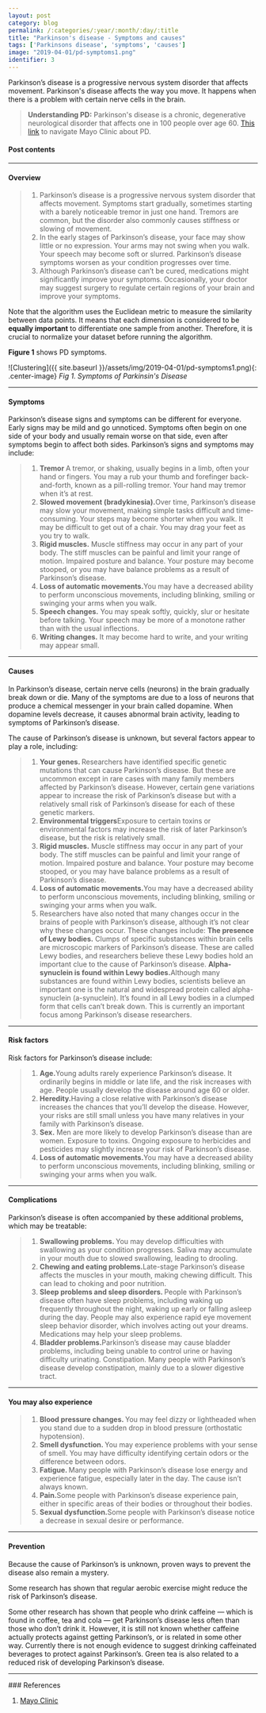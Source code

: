 ```yaml
---
layout: post
category: blog
permalink: /:categories/:year/:month/:day/:title
title: "Parkinson's disease - Symptoms and causes"
tags: ['Parkinsons disease', 'symptoms', 'causes']
image: "2019-04-01/pd-symptoms1.png"
identifier: 3
---
```


Parkinson’s disease is a progressive nervous system disorder that affects movement.
Parkinson's disease affects the way you move. It happens when there is a problem with certain nerve cells in the brain.
<!--more-->

<blockquote class="tip">
<strong>Understanding PD:</strong> Parkinson's disease is a chronic, degenerative neurological disorder that affects one in 100 people over age 60.  <a href="https://www.mayoclinic.org/diseases-conditions/parkinsons-disease/symptoms-causes/syc-20376055">
This link</a> to navigate Mayo Clinic about PD.
</blockquote>

<div class="list-of-contents">
  <h4>Post contents</h4>
  <ul></ul>
</div>

<hr class="with-margin">
<h4 class="header" id="intro">Overview</h4>

<blockquote class="algo">
  <ol>    
    <li>
      Parkinson’s disease is a progressive nervous system disorder that affects movement. Symptoms start gradually, sometimes starting with a barely noticeable tremor in just one hand. Tremors are common, but the disorder also commonly causes stiffness or slowing of movement.
    </li>
    <li>
      In the early stages of Parkinson’s disease, your face may show little or no expression. Your arms may not swing when you walk. Your speech may become soft or slurred. Parkinson’s disease symptoms worsen as your condition progresses over time.
    </li>
    <li>
      Although Parkinson’s disease can’t be cured, medications might significantly improve your symptoms. Occasionally, your doctor may suggest surgery to regulate certain regions of your brain and improve your symptoms.
    </li>
  </ol>
</blockquote>

Note that the algorithm uses the Euclidean metric to measure the similarity between
data points. It means that each dimension is considered to be **equally important**
to differentiate one sample from another. Therefore, it is crucial to normalize
your dataset before running the algorithm.

**Figure 1** shows PD symptoms.

![Clustering]({{ site.baseurl }}/assets/img/2019-04-01/pd-symptoms1.png){: .center-image}
<em class="figure">Fig 1. Symptoms of Parkinsin's Disease</em>

<hr class="with-margin">
<h4 class="header" id="implementation">Symptoms</h4>

Parkinson’s disease signs and symptoms can be different for everyone. Early signs may be mild and go unnoticed. Symptoms often begin on one side of your body and usually remain worse on that side, even after symptoms begin to affect both sides.
Parkinson’s signs and symptoms may include:
<blockquote class="algo">
  <ol>    
    <li>
      <strong>Tremor </strong>A tremor, or shaking, usually begins in a limb, often your hand or fingers. You may a rub your thumb and forefinger back-and-forth, known as a pill-rolling tremor. Your hand may tremor when it’s at rest.
    </li>
    <li>
      <strong>Slowed movement (bradykinesia).</strong>Over time, Parkinson’s disease may slow your movement, making simple tasks difficult and time-consuming. Your steps may become shorter when you walk. It may be difficult to get out of a chair. You may drag your feet as you try to walk.
    </li>
    <li>
      <strong>Rigid muscles.</strong> Muscle stiffness may occur in any part of your body. The stiff muscles can be painful and limit your range of motion. Impaired posture and balance. Your posture may become stooped, or you may have balance problems as a result of Parkinson’s disease.
    </li>
    <li>
      <strong>Loss of automatic movements.</strong>You may have a decreased ability to perform unconscious movements, including blinking, smiling or swinging your arms when you walk.
    </li>
    <li>
      <strong>Speech changes.</strong> You may speak softly, quickly, slur or hesitate before talking. Your speech may be more of a monotone rather than with the usual inflections.
    </li>
    <li>
      <strong>Writing changes.</strong> It may become hard to write, and your writing may appear small.
    </li>
  </ol>
</blockquote>

<hr class="with-margin">
<h4 class="header" id="casestudy">Causes</h4>

In Parkinson’s disease, certain nerve cells (neurons) in the brain gradually break down or die. Many of the symptoms are due to a loss of neurons that produce a chemical messenger in your brain called dopamine. When dopamine levels decrease, it causes abnormal brain activity, leading to symptoms of Parkinson’s disease.

The cause of Parkinson’s disease is unknown, but several factors appear to play a role, including:

<blockquote class="algo">
  <ol>    
    <li>
      <strong>Your genes. </strong>Researchers have identified specific genetic mutations that can cause Parkinson’s disease. But these are uncommon except in rare cases with many family members affected by Parkinson’s disease.
      However, certain gene variations appear to increase the risk of Parkinson’s disease but with a relatively small risk of Parkinson’s disease for each of these genetic markers.
    </li>
    <li>
      <strong>Environmental triggers</strong>Exposure to certain toxins or environmental factors may increase the risk of later Parkinson’s disease, but the risk is relatively small.
    </li>
    <li>
      <strong>Rigid muscles.</strong> Muscle stiffness may occur in any part of your body. The stiff muscles can be painful and limit your range of motion. Impaired posture and balance. Your posture may become stooped, or you may have balance problems as a result of Parkinson’s disease.
    </li>
    <li>
      <strong>Loss of automatic movements.</strong>You may have a decreased ability to perform unconscious movements, including blinking, smiling or swinging your arms when you walk.
    </li>
    <li>Researchers have also noted that many changes occur in the brains of people with Parkinson’s disease, although it’s not clear why      these changes occur. These changes include:
      <strong>The presence of Lewy bodies.</strong> Clumps of specific substances within brain cells are microscopic markers of Parkinson’s disease. These are called Lewy bodies, and researchers believe these Lewy bodies hold an important clue to the cause of Parkinson’s disease.
    <strong>Alpha-synuclein is found within Lewy bodies.</strong>Although many substances are found within Lewy bodies, scientists believe an important one is the natural and widespread protein called alpha-synuclein (a-synuclein). It’s found in all Lewy bodies in a clumped form that cells can’t break down. This is currently an important focus among Parkinson’s disease researchers.
    </li>
  </ol>
</blockquote>


<hr class="with-margin">
<h4 class="header" id="riskfactors">Risk factors</h4>

Risk factors for Parkinson’s disease include:

<blockquote class="algo">
  <ol>    
    <li>
      <strong>Age.</strong>Young adults rarely experience Parkinson’s disease. It ordinarily begins in middle or late life, and the risk increases with age. People usually develop the disease around age 60 or older.
    </li>
    <li>
      <strong>Heredity.</strong>Having a close relative with Parkinson’s disease increases the chances that you’ll develop the disease. However, your risks are still small unless you have many relatives in your family with Parkinson’s disease.
    </li>
    <li>
      <strong>Sex.</strong> Men are more likely to develop Parkinson’s disease than are women. Exposure to toxins. Ongoing exposure to herbicides and pesticides may slightly increase your risk of Parkinson’s disease.
    </li>
    <li>
      <strong>Loss of automatic movements.</strong>You may have a decreased ability to perform unconscious movements, including blinking, smiling or swinging your arms when you walk.
    </li>
  </ol>
</blockquote>

<hr class="with-margin">
<h4 class="header" id="complications">Complications</h4>

Parkinson’s disease is often accompanied by these additional problems, which may be treatable:

<blockquote class="algo">
  <ol>    
    <li>
      <strong>Swallowing problems. </strong>You may develop difficulties with swallowing as your condition progresses. Saliva may accumulate in your mouth due to slowed swallowing, leading to drooling.
    </li>
    <li>
      <strong>Chewing and eating problems.</strong>Late-stage Parkinson’s disease affects the muscles in your mouth, making chewing difficult. This can lead to choking and poor nutrition.
    </li>
    <li>
      <strong>Sleep problems and sleep disorders. </strong> People with Parkinson’s disease often have sleep problems, including waking up frequently throughout the night, waking up early or falling asleep during the day.
      People may also experience rapid eye movement sleep behavior disorder, which involves acting out your dreams. Medications may help your sleep problems.
    </li>
    <li>
      <strong>Bladder problems.</strong>Parkinson’s disease may cause bladder problems, including being unable to control urine or having difficulty urinating. Constipation. Many people with Parkinson’s disease develop constipation, mainly due to a slower digestive tract.
    </li>
  </ol>
</blockquote>

<hr class="with-margin">
<h4 class="header" id="experience">You may also experience</h4>

<blockquote class="algo">
  <ol>    
    <li>
      <strong>Blood pressure changes. </strong>You may feel dizzy or lightheaded when you stand due to a sudden drop in blood pressure (orthostatic hypotension).
    </li>
    <li>
      <strong>Smell dysfunction. </strong>You may experience problems with your sense of smell. You may have difficulty identifying certain odors or the difference between odors.
    </li>
    <li>
      <strong>Fatigue. </strong>  Many people with Parkinson’s disease lose energy and experience fatigue, especially later in the day. The cause isn’t always known.
    </li>
    <li>
      <strong>Pain.</strong>Some people with Parkinson’s disease experience pain, either in specific areas of their bodies or throughout their bodies.
    </li>
    <li>
      <strong>Sexual dysfunction.</strong>Some people with Parkinson’s disease notice a decrease in sexual desire or performance.
    </li>
  </ol>
</blockquote>

<hr class="with-margin">
<h4 class="header" id="prevention">Prevention</h4>
Because the cause of Parkinson’s is unknown, proven ways to prevent the disease also remain a mystery.

Some research has shown that regular aerobic exercise might reduce the risk of Parkinson’s disease.

Some other research has shown that people who drink caffeine — which is found in coffee, tea and cola — get Parkinson’s disease less often than those who don’t drink it. However, it is still not known whether caffeine actually protects against getting Parkinson’s, or is related in some other way. Currently there is not enough evidence to suggest drinking caffeinated beverages to protect against Parkinson’s. Green tea is also related to a reduced risk of developing Parkinson’s disease.


<hr class="with-margin">
### References

<ol>
  <li><a href="https://www.mayoclinic.org/diseases-conditions/parkinsons-disease/symptoms-causes/syc-20376055">Mayo Clinic</a></li>
</ol>

